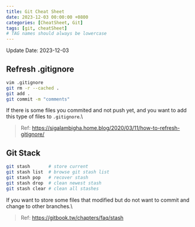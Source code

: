 ```yaml
---
title: Git Cheat Sheet
date: 2023-12-03 00:00:00 +0800
categories: [CheatSheet, Git]
tags: [git, cheatSheet]
# TAG names should always be lowercase
---
```

Update Date: 2023-12-03

## Refresh .gitignore
```bash
vim .gitignore
git rm -r --cached .
git add .
git commit -m "comments"
```
If there is some files you commited and not push yet, and you want to add this type of files to `.gitignore`.\\
> Ref: <https://sigalambigha.home.blog/2020/03/11/how-to-refresh-gitignore/>

## Git Stack
```bash
git stash       # store current 
git stash list  # browse git stash list
git stash pop   # recover stash
git stash drop  # clean newest stash
git stash clear # clean all stashes
```
If you want to store some files that modified but do not want to commit and change to other branches.\\
> Ref: <https://gitbook.tw/chapters/faq/stash>